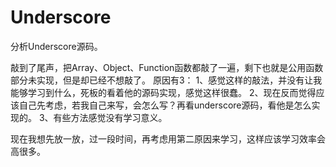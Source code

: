 # Underscore
分析Underscore源码。

敲到了尾声，把Array、Object、Function函数都敲了一遍，剩下也就是公用函数部分未实现，但是却已经不想敲了。
原因有3：
1、感觉这样的敲法，并没有让我能够学习到什么，死板的看着他的源码实现，感觉这样很蠢。
2、现在反而觉得应该自己先考虑，若我自己来写，会怎么写？再看underscore源码，看他是怎么实现的。
3、有些方法感觉没有学习意义。

现在我想先放一放，过一段时间，再考虑用第二原因来学习，这样应该学习效率会高很多。
